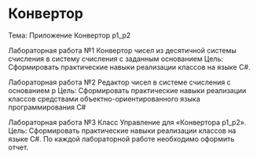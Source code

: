 # Конвертор

Тема: Приложение Конвертор р1_р2


Лабораторная работа №1
Конвертор чисел из десятичной системы счисления в систему счисления с заданным основанием
Цель: Сформировать практические навыки реализации классов на языке C#.

Лабораторная работа №2
Редактор чисел в системе счисления с основанием р
Цель: Сформировать практические навыки реализации классов средствами объектно-ориентированного языка программирования C#

Лабораторная работа №3
Класс Управление для «Конвертора p1_р2».
Цель: Сформировать практические навыки реализации классов на языке C#.
По каждой лабораторной работе необходимо оформить отчет.
